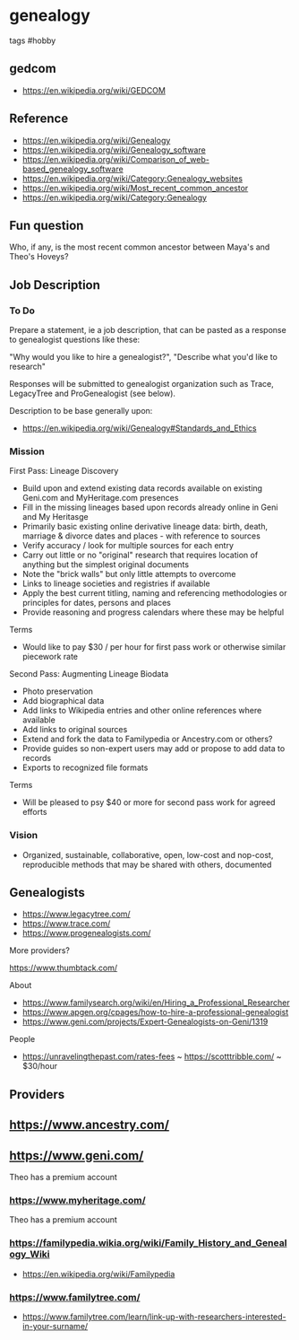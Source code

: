 # genealogy

tags #hobby

## gedcom

* https://en.wikipedia.org/wiki/GEDCOM


## Reference

* https://en.wikipedia.org/wiki/Genealogy
* https://en.wikipedia.org/wiki/Genealogy_software
* https://en.wikipedia.org/wiki/Comparison_of_web-based_genealogy_software
* https://en.wikipedia.org/wiki/Category:Genealogy_websites
* https://en.wikipedia.org/wiki/Most_recent_common_ancestor
* https://en.wikipedia.org/wiki/Category:Genealogy

## Fun question

Who, if any, is the most recent common ancestor between Maya's and Theo's Hoveys?


## Job Description

### To Do

Prepare a statement, ie a job description,  that can be pasted as a response to genealogist questions like these:

"Why would you like to hire a genealogist?", "Describe what you'd like to research"

Responses will be submitted to genealogist organization such as Trace, LegacyTree and ProGenealogist (see below).

Description to be base generally upon:

* https://en.wikipedia.org/wiki/Genealogy#Standards_and_Ethics


### Mission

First Pass: Lineage Discovery

* Build upon and extend existing data records available on existing Geni.com and MyHeritage.com presences
* Fill in the missing lineages based upon records already online in Geni and My Heritasge
* Primarily basic existing online derivative lineage data: birth, death, marriage & divorce dates and places - with reference to sources
* Verify accuracy / look for multiple sources for each entry
* Carry out little or no "original" research that requires location of anything but the simplest original documents
* Note the "brick walls" but only little attempts to overcome
* Links to lineage societies and registries if available
* Apply the best current titling, naming and referencing methodologies or principles for dates, persons and places
* Provide reasoning and progress calendars where these may be helpful

Terms

* Would like to pay $30 / per hour for first pass work or otherwise similar piecework rate


Second Pass: Augmenting Lineage Biodata

* Photo preservation
* Add biographical data
* Add links to Wikipedia entries and other online references where available
* Add links to original sources
* Extend and fork the data to Familypedia or Ancestry.com or others?
* Provide guides so non-expert users may add or propose to add data to records
* Exports to recognized file formats

Terms
* Will be pleased to psy $40 or more for second pass work for agreed efforts


### Vision

* Organized, sustainable, collaborative, open, low-cost and nop-cost, reproducible methods that may be shared with others, documented


## Genealogists

* https://www.legacytree.com/
* https://www.trace.com/
* https://www.progenealogists.com/

More providers?

https://www.thumbtack.com/

About

* https://www.familysearch.org/wiki/en/Hiring_a_Professional_Researcher
* https://www.apgen.org/cpages/how-to-hire-a-professional-genealogist
* https://www.geni.com/projects/Expert-Genealogists-on-Geni/1319

People

* https://unravelingthepast.com/rates-fees ~ https://scotttribble.com/ ~ $30/hour


## Providers

## https://www.ancestry.com/

## https://www.geni.com/

Theo has a premium account

### https://www.myheritage.com/

Theo has a premium account

### https://familypedia.wikia.org/wiki/Family_History_and_Genealogy_Wiki

* https://en.wikipedia.org/wiki/Familypedia

### https://www.familytree.com/

* https://www.familytree.com/learn/link-up-with-researchers-interested-in-your-surname/
